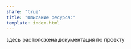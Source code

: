 ```yaml
---
share: "true"
title: "Описание ресурса:"
template: index.html
---
```


здесь расположена документация по проекту